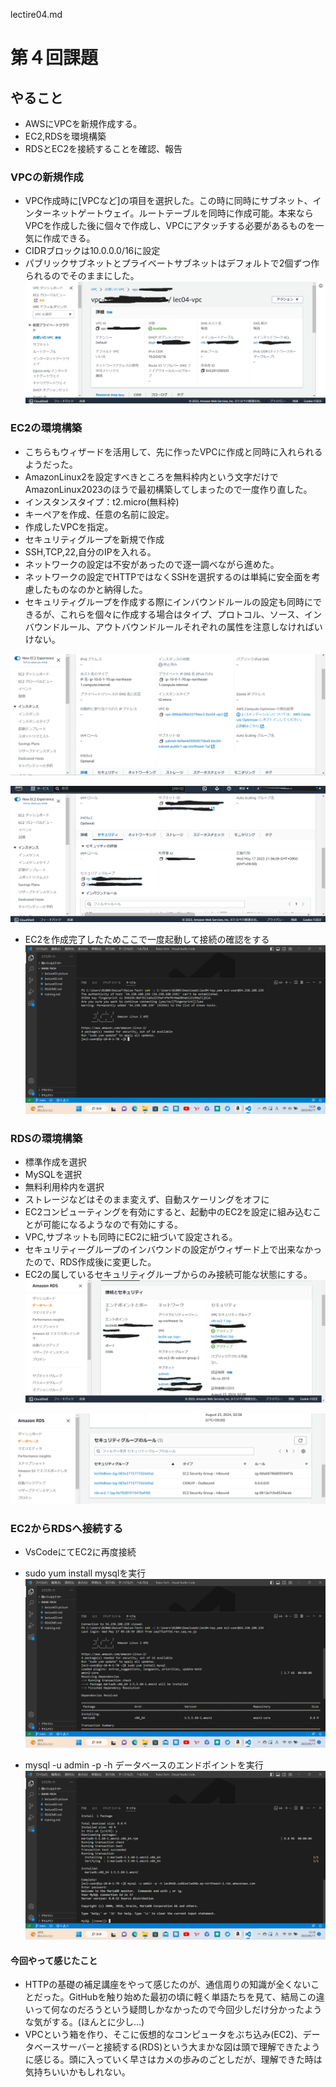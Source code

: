 lectire04.md

# 第４回課題
## やること
* AWSにVPCを新規作成する。
* EC2,RDSを環境構築
* RDSとEC2を接続することを確認、報告

### VPCの新規作成

- VPC作成時に[VPCなど]の項目を選択した。この時に同時にサブネット、インターネットゲートウェイ。ルートテーブルを同時に作成可能。本来ならVPCを作成した後に個々で作成し、VPCにアタッチする必要があるものを一気に作成できる。
- CIDRブロックは10.0.0.0/16に設定
- パブリックサブネットとプライベートサブネットはデフォルトで2個ずつ作られるのでそのままにした。
![vpc](./lecture04_img/vpc.png)

### EC2の環境構築
- こちらもウィザードを活用して、先に作ったVPCに作成と同時に入れられるようだった。
- AmazonLinux2を設定すべきところを無料枠内という文字だけでAmazonLinux2023のほうで最初構築してしまったので一度作り直した。
- インスタンスタイプ：t2.micro(無料枠)
- キーペアを作成、任意の名前に設定。
- 作成したVPCを指定。
- セキュリティグループを新規で作成
- SSH,TCP,22,自分のIPを入れる。
- ネットワークの設定は不安があったので逐一調べながら進めた。
- ネットワークの設定でHTTPではなくSSHを選択するのは単純に安全面を考慮したものなのかと納得した。
- セキュリティグループを作成する際にインバウンドルールの設定も同時にできるが、これらを個々に作成する場合はタイプ、プロトコル、ソース、インバウンドルール、アウトバウンドルールそれぞれの属性を注意しなければいけない。

![ec2](./lecture04_img/ec2.png)

![ec2secur](./lecture04_img/ec2-secur.png)


- EC2を作成完了したためここで一度起動して接続の確認をする
![EC2の接続確認](./lecture04_img/ec2-check.png)

### RDSの環境構築
- 標準作成を選択
- MySQLを選択
- 無料利用枠内を選択
- ストレージなどはそのまま変えず、自動スケーリングをオフに
- EC2コンピューティングを有効にすると、起動中のEC2を設定に組み込むことが可能になるようなので有効にする。
- VPC,サブネットも同時にEC2に紐づいて設定される。
- セキュリティーグループのインバウンドの設定がウィザード上で出来なかったので、RDS作成後に変更した。
- EC2の属しているセキュリティグルーブからのみ接続可能な状態にする。
![rds](./lecture04_img/rds.png)

![rds-secur](./lecture04_img/rds-secur.png)

### EC2からRDSへ接続する
- VsCodeにてEC2に再度接続
- sudo yum install mysqlを実行
![MySQLのインストール](./lecture04_img/mysql-install.png)

- mysql -u admin -p -h データベースのエンドポイントを実行
![RDS接続](./lecture04_img/rds-ec2-connect.png)


#### 今回やって感じたこと
- HTTPの基礎の補足講座をやって感じたのが、通信周りの知識が全くないことだった。GitHubを触り始めた最初の頃に軽く単語たちを見て、結局この違いって何なのだろうという疑問しかなかったので今回少しだけ分かったような気がする。(ほんとに少し...)
- VPCという箱を作り、そこに仮想的なコンピュータをぶち込み(EC2)、データベースサーバーと接続する(RDS)という大まかな図は頭で理解できたように感じる。頭に入っていく早さはカメの歩みのごとしだが、理解できた時は気持ちいいかもしれない。